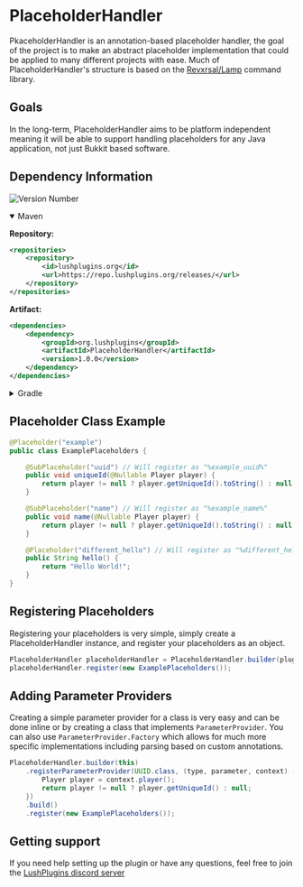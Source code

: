 # PlaceholderHandler
PkaceholderHandler is an annotation-based placeholder handler, the goal of the project is to make an abstract placeholder implementation that could be applied to many different projects with ease. 
Much of PlaceholderHandler's structure is based on the [Revxrsal/Lamp](https://github.com/Revxrsal/Lamp) command library.

## Goals
In the long-term, PlaceholderHandler aims to be platform independent meaning it will be able to support handling placeholders for any Java application, not just Bukkit based software.

## Dependency Information
![Version Number](https://repo.lushplugins.org/api/badge/latest/releases/org/lushplugins/PlaceholderHandler?color=40c14a&name=Latest)

<details open>
<summary>Maven</summary>

**Repository:**
```xml
<repositories>
    <repository>
        <id>lushplugins.org</id>
        <url>https://repo.lushplugins.org/releases/</url>
    </repository>
</repositories>
```
**Artifact:**
```xml
<dependencies>
    <dependency>
        <groupId>org.lushplugins</groupId>
        <artifactId>PlaceholderHandler</artifactId>
        <version>1.0.0</version>
    </dependency>
</dependencies>
```
</details>

<details>
<summary>Gradle</summary>

**Repository:**
```gradle
repositories {
    mavenCentral()
    maven { url = "https://repo.lushplugins.org/releases/" }
}
```
**Artifact:**
```gradle
dependencies {
    compileOnly "org.lushplugins.pluginupdater:PlaceholderHandler:1.0.0"
}
```
</details>

## Placeholder Class Example
```java
@Placeholder("example")
public class ExamplePlaceholders {

    @SubPlaceholder("uuid") // Will register as "%example_uuid%"
    public void uniqueId(@Nullable Player player) {
        return player != null ? player.getUniqueId().toString() : null;
    }

    @SubPlaceholder("name") // Will register as "%example_name%"
    public void name(@Nullable Player player) {
        return player != null ? player.getUniqueId().toString() : null;
    }

    @Placeholder("different_hello") // Will register as "%different_hello%"
    public String hello() {
        return "Hello World!";
    }
}
```

## Registering Placeholders
Registering your placeholders is very simple, simply create a PlaceholderHandler instance, and register your placeholders as an object.
```java
PlaceholderHandler placeholderHandler = PlaceholderHandler.builder(plugin).build();
placeholderHandler.register(new ExamplePlaceholders());
```

## Adding Parameter Providers
Creating a simple parameter provider for a class is very easy and can be done inline or by creating a class that implements `ParameterProvider`.
You can also use `ParameterProvider.Factory` which allows for much more specific implementations including parsing based on custom annotations.
```java
PlaceholderHandler.builder(this)
    .registerParameterProvider(UUID.class, (type, parameter, context) -> {
        Player player = context.player();
        return player != null ? player.getUniqueId() : null;
    })
    .build()
    .register(new ExamplePlaceholders());
```

## Getting support
If you need help setting up the plugin or have any questions, feel free to join the [LushPlugins discord server](https://discord.gg/mbPxvAxP3m)

